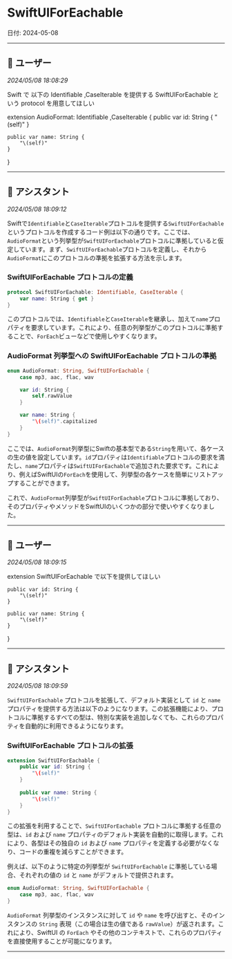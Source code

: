 # SwiftUIForEachable

日付: 2024-05-08

---

## 👤 ユーザー
*2024/05/08 18:08:29*

Swift で 以下の Identifiable ,CaseIterable を提供する SwiftUIForEachable という protocol を用意してほしい

extension AudioFormat: Identifiable ,CaseIterable {
    public var id: String {
        "\(self)"
    }
    
    public var name: String {
        "\(self)"
    }
}

---

## 🤖 アシスタント
*2024/05/08 18:09:12*

Swiftで`Identifiable`と`CaseIterable`プロトコルを提供する`SwiftUIForEachable`というプロトコルを作成するコード例は以下の通りです。ここでは、`AudioFormat`という列挙型が`SwiftUIForEachable`プロトコルに準拠していると仮定しています。まず、`SwiftUIForEachable`プロトコルを定義し、それから`AudioFormat`にこのプロトコルの準拠を拡張する方法を示します。

### SwiftUIForEachable プロトコルの定義

```swift
protocol SwiftUIForEachable: Identifiable, CaseIterable {
    var name: String { get }
}
```

このプロトコルでは、`Identifiable`と`CaseIterable`を継承し、加えて`name`プロパティを要求しています。これにより、任意の列挙型がこのプロトコルに準拠することで、`ForEach`ビューなどで使用しやすくなります。

### AudioFormat 列挙型への SwiftUIForEachable プロトコルの準拠

```swift
enum AudioFormat: String, SwiftUIForEachable {
    case mp3, aac, flac, wav

    var id: String {
        self.rawValue
    }

    var name: String {
        "\(self)".capitalized
    }
}
```

ここでは、`AudioFormat`列挙型にSwiftの基本型である`String`を用いて、各ケースの生の値を設定しています。`id`プロパティは`Identifiable`プロトコルの要求を満たし、`name`プロパティは`SwiftUIForEachable`で追加された要求です。これにより、例えばSwiftUIの`ForEach`を使用して、列挙型の各ケースを簡単にリストアップすることができます。

これで、`AudioFormat`列挙型が`SwiftUIForEachable`プロトコルに準拠しており、そのプロパティやメソッドをSwiftUIのいくつかの部分で使いやすくなりました。

---

## 👤 ユーザー
*2024/05/08 18:09:15*

extension SwiftUIForEachable で以下を提供してほしい

    public var id: String {
        "\(self)"
    }
    
    public var name: String {
        "\(self)"
    }
}

---

## 🤖 アシスタント
*2024/05/08 18:09:59*

`SwiftUIForEachable` プロトコルを拡張して、デフォルト実装として `id` と `name` プロパティを提供する方法は以下のようになります。この拡張機能により、プロトコルに準拠するすべての型は、特別な実装を追加しなくても、これらのプロパティを自動的に利用できるようになります。

### SwiftUIForEachable プロトコルの拡張

```swift
extension SwiftUIForEachable {
    public var id: String {
        "\(self)"
    }
    
    public var name: String {
        "\(self)"
    }
}
```

この拡張を利用することで、`SwiftUIForEachable` プロトコルに準拠する任意の型は、`id` および `name` プロパティのデフォルト実装を自動的に取得します。これにより、各型はその独自の `id` および `name` プロパティを定義する必要がなくなり、コードの重複を減らすことができます。

例えば、以下のように特定の列挙型が `SwiftUIForEachable` に準拠している場合、それぞれの値の `id` と `name` がデフォルトで提供されます。

```swift
enum AudioFormat: String, SwiftUIForEachable {
    case mp3, aac, flac, wav
}
```

`AudioFormat` 列挙型のインスタンスに対して `id` や `name` を呼び出すと、そのインスタンスの `String` 表現（この場合は生の値である `rawValue`）が返されます。これにより、SwiftUI の `ForEach` やその他のコンテキストで、これらのプロパティを直接使用することが可能になります。

---
